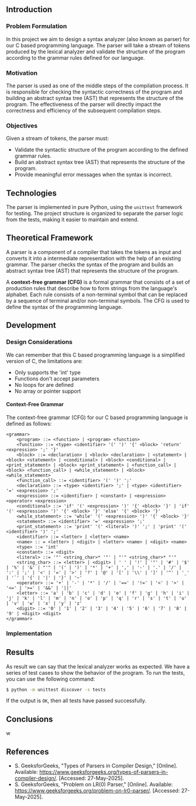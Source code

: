 ## Introduction

### Problem Formulation

In this project we aim to design a syntax analyzer (also known as parser) for our C based programming language. The parser will take a stream of tokens produced by the lexical analyzer and validate the structure of the program according to the grammar rules defined for our language.

### Motivation

The parser is used as one of the middle steps of the compilation process. It is responsible for checking the syntactic correctness of the program and building an abstract syntax tree (AST) that represents the structure of the program. The effectiveness of the parser will directly impact the correctness and efficiency of the subsequent compilation steps.

### Objectives

Given a stream of tokens, the parser must:

- Validate the syntactic structure of the program according to the defined grammar rules.
- Build an abstract syntax tree (AST) that represents the structure of the program.
- Provide meaningful error messages when the syntax is incorrect.

## Technologies

The parser is implemented in pure Python, using the `unittest` framework for testing. The project structure is organized to separate the parser logic from the tests, making it easier to maintain and extend.

## Theoretical Framework

A parser is a component of a compiler that takes the tokens as input and converts it into a intermediate representation with the help of an existing grammar. The parser checks the syntax of the program and builds an abstract syntax tree (AST) that represents the structure of the program.

A **context-free grammar (CFG)** is a formal grammar that consists of a set of production rules that describe how to form strings from the language's alphabet. Each rule consists of a non-terminal symbol that can be replaced by a sequence of terminal and/or non-terminal symbols. The CFG is used to define the syntax of the programming language.

## Development

### Design Considerations

We can remember that this C based programming language is a simplified version of C, the limitations are:

- Only supports the 'int' type
- Functions don't accept parameters
- No loops for are defined
- No array or pointer support

#### Context-Free Grammar

The context-free grammar (CFG) for our C based programming language is defined as follows:

```
<grammar>
    <program> ::= <function> | <program> <function>
    <function> ::= <type> <identifier> '(' ')' '{' <block> 'return' <expression> ';' '}'
    <block> ::= <declaration> | <block> <declaration> | <statement> | <block> <statement> | <conditional> | <block> <conditional> | <print_statement> | <block> <print_statement> | <function_call> | <block> <function_call> | <while_statement> | <block> <while_statement>
    <function_call> ::= <identifier> '(' ')' ';'
    <declaration> ::= <type> <identifier> ';' | <type> <identifier> '=' <expression> ';'
    <expression> ::= <identifier> | <constant> | <expression> <operator> <expression>
    <conditional> ::= 'if' '(' <expression> ')' '{' <block> '}' | 'if' '(' <expression> ')' '{' <block> '}' 'else' '{' <block> '}'
    <while_statement> ::= 'while' '(' <expression> ')' '{' <block> '}'
    <statement> ::= <identifier> '=' <expression> ';'
    <print_statement> ::= 'print' '(' <literal> ')' ';' | 'print' '(' <identifier> ')' ';'
    <identifier> ::= <letter> | <letter> <name>
    <name> :: = <letter> | <digit> | <letter> <name> | <digit> <name>
    <type> ::= 'int'
    <constant> ::= <digit>
    <literal> ::= '"' <string_char>* '"' | "'" <string_char>* "'"
    <string_char> ::= <letter> | <digit> | ' ' | '!' | '"' | '#' | '$' | '%' | '&' | "'" | '(' | ')' | '*' | '+' | ',' | '-' | '.' | '/' | ':' | ';' | '<' | '=' | '>' | '?' | '@' | '[' | '\\' | ']' | '^' | '_' | '`' | '{' | '|' | '}' | '~'
    <operator> ::= '+' | '-' | '*' | '/' | '==' | '!=' | '<' | '>' | '<=' | '>=' | '&&' | '||'
    <letter> ::= 'a' | 'b' | 'c' | 'd' | 'e' | 'f' | 'g' | 'h' | 'i' | 'j' | 'k' | 'l' | 'm' | 'n' | 'o' | 'p' | 'q' | 'r' | 's' | 't' | 'u' | 'v' | 'w' | 'x' | 'y' | 'z'
    <digit> ::= '0' | '1' | '2' | '3' | '4' | '5' | '6' | '7' | '8' | '9' | <digit> <digit>
</grammar>
```

### Implementation

## Results

As result we can say that the lexical analyzer works as expected. We have a series of test cases to show the behavior of the program. To run the tests, you can use the following command:

```bash
$ python -m unittest discover -s tests
```

If the output is `OK`, then all tests have passed successfully.

## Conclusions
w

## References

- S. GeeksforGeeks, "Types of Parsers in Compiler Design," [Online]. Available: https://www.geeksforgeeks.org/types-of-parsers-in-compiler-design/. [Accessed: 27-May-2025].
- S. GeeksforGeeks, "Problem on LR(0) Parser," [Online]. Available: https://www.geeksforgeeks.org/problem-on-lr0-parser/. [Accessed: 27-May-2025].
